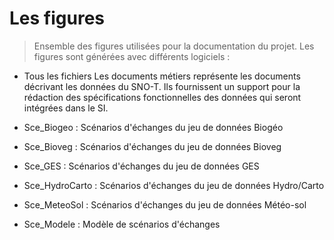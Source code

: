 # Les figures

> Ensemble des figures utilisées pour la documentation du projet. Les figures sont générées avec différents logiciels : 

- Tous les fichiers Les documents métiers représente les documents décrivant les données du SNO-T. Ils fournissent un support pour la rédaction des spécifications fonctionnelles des données qui seront intégrées dans le SI.

- Sce_Biogeo : Scénarios d'échanges du jeu de données Biogéo
- Sce_Bioveg : Scénarios d'échanges du jeu de données Bioveg
- Sce_GES : Scénarios d'échanges du jeu de données GES
- Sce_HydroCarto : Scénarios d'échanges du jeu de données Hydro/Carto
- Sce_MeteoSol : Scénarios d'échanges du jeu de données Météo-sol
- Sce_Modele : Modèle de scénarios d'échanges
